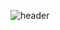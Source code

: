 


![header](https://capsule-render.vercel.app/api?type=wave&color=0:EEFF00,100:a82da8&height=150&section=header&text=JeHa%20Kim&fontSize=120)
